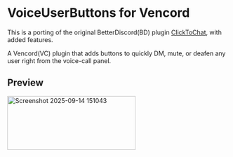 # VoiceUserButtons for Vencord

This is a porting of the original BetterDiscord(BD) plugin [ClickToChat](https://github.com/hobbica98/ClickToChat-BetterDiscord-Plugin), with added features.

A Vencord(VC) plugin that adds buttons to quickly DM, mute, or deafen any user right from the voice-call panel.

## Preview

<img width="292" height="123" alt="Screenshot 2025-09-14 151043" src="https://github.com/user-attachments/assets/8152b98a-c364-48bc-afb5-d4f522415243" />
